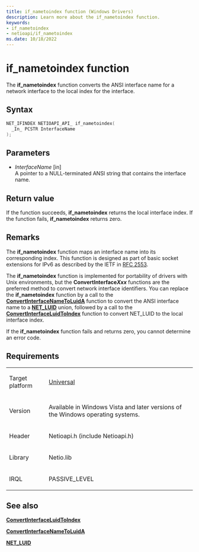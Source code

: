 ```yaml
---
title: if_nametoindex function (Windows Drivers)
description: Learn more about the if_nametoindex function.
keywords:
- if_nametoindex
- netioapi/if_nametoindex
ms.date: 10/18/2022
---
```


# if\_nametoindex function

The **if\_nametoindex** function converts the ANSI interface name for a network interface to the local index for the interface.

## Syntax

``` c++
NET_IFINDEX NETIOAPI_API_ if_nametoindex(
  _In_ PCSTR InterfaceName
);
```

## Parameters

- *InterfaceName* \[in\]  
   A pointer to a NULL-terminated ANSI string that contains the interface name.

## Return value

If the function succeeds, **if\_nametoindex** returns the local interface index. If the function fails, **if\_nametoindex** returns zero.

## Remarks

The **if\_nametoindex** function maps an interface name into its corresponding index. This function is designed as part of basic socket extensions for IPv6 as described by the IETF in [RFC 2553](https://www.ietf.org/rfc/rfc2553.txt).

The **if\_nametoindex** function is implemented for portability of drivers with Unix environments, but the **ConvertInterface*Xxx*** functions are the preferred method to convert network interface identifiers. You can replace the **if\_nametoindex** function by a call to the [**ConvertInterfaceNameToLuidA**](convertinterfacenametoluida.md) function to convert the ANSI interface name to a [**NET\_LUID**](net-luid-value.md) union, followed by a call to the [**ConvertInterfaceLuidToIndex**](convertinterfaceluidtoindex.md) function to convert NET\_LUID to the local interface index.

If the **if\_nametoindex** function fails and returns zero, you cannot determine an error code.

## Requirements

<table>
<tbody>
<tr class="odd">
<td><p>Target platform</p></td>
<td><a href="/windows-hardware/drivers/develop/target-platforms">Universal</a></td>
</tr>
<tr class="even">
<td><p>Version</p></td>
<td><p>Available in Windows Vista and later versions of the Windows operating systems.</p></td>
</tr>
<tr class="odd">
<td><p>Header</p></td>
<td>Netioapi.h (include Netioapi.h)</td>
</tr>
<tr class="even">
<td><p>Library</p></td>
<td>Netio.lib</td>
</tr>
<tr class="odd">
<td><p>IRQL</p></td>
<td><p>PASSIVE_LEVEL</p></td>
</tr>
</tbody>
</table>

## See also

[**ConvertInterfaceLuidToIndex**](convertinterfaceluidtoindex.md)

[**ConvertInterfaceNameToLuidA**](convertinterfacenametoluida.md)

[**NET\_LUID**](net-luid-value.md)
